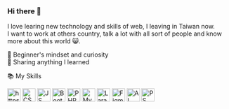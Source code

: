 ### Hi there 👋

<!--
- 🌱 I’m currently learning ...
- 👯 I’m looking to collaborate on ...
- 🤔 I’m looking for help with ...
- 💬 Ask me about ...
- 📫 How to reach me: ...
- 😄 Pronouns: ...
- ⚡ Fun fact: ...
-->

I love learing new technology and skills of web, I leaving in Taiwan now.  
I want to work at others country, talk a lot with all sort of people and know more about this world 😸.  


🍏 Beginner's mindset and curiosity  
🙌 Sharing anything I learned  

<!-- 🔭 Goals of 2023  
I want to learn English. Now I watch English youtube channels and articles everyday and write English articles about program technology each week,   
I hope I can prepared in 2023 💪. I also want to contribute more open source projects make I can improve my skills of program.  

🧠 That I know and use   -->



📚 My Skills      
<!-- ![My Skills](https://skillicons.dev/icons?i=html,css,js,bootstrap,php,mysql,laravel,figma,ai,ps) -->

<img src="https://cdn.jsdelivr.net/gh/devicons/devicon/icons/html5/html5-original.svg" alt="https://developer.mozilla.org/zh-TW/docs/Web/HTML" width="30" height="30">
<img src="https://cdn.jsdelivr.net/gh/devicons/devicon/icons/css3/css3-original.svg" alt="CSS" width="30" height="30">
<img src="https://cdn.jsdelivr.net/gh/devicons/devicon/icons/javascript/javascript-original.svg" alt="JS" width="30" height="30">
<img src="https://cdn.jsdelivr.net/gh/devicons/devicon/icons/bootstrap/bootstrap-plain.svg" alt="Bootstrap" width="30" height="30">
<img src="https://cdn.jsdelivr.net/gh/devicons/devicon/icons/php/php-original.svg" alt="PHP" width="30" height="30">
<img src="https://cdn.jsdelivr.net/gh/devicons/devicon/icons/mysql/mysql-original.svg" alt="MySQL" width="30" height="30">
<img src="https://cdn.jsdelivr.net/gh/devicons/devicon/icons/laravel/laravel-plain.svg" alt="Laravel" width="30" height="30">
<img src="https://cdn.jsdelivr.net/gh/devicons/devicon/icons/figma/figma-original.svg" alt="Figma" width="30" height="30">
<img src="https://cdn.jsdelivr.net/gh/devicons/devicon/icons/illustrator/illustrator-plain.svg" alt="AI" width="30" height="30">
<img src="https://cdn.jsdelivr.net/gh/devicons/devicon/icons/photoshop/photoshop-plain.svg" alt="PS" width="30" height="30">






<!-- 🔧 Tool  
Version Control(Git/it-Flow)  
Open Source Projects  
Travis-CI  


💡 Projects  
Loading.....  

🔗 Get in touch  
Personal site:  
Dev.to:  
StackOverflow:  
Medium:    -->

